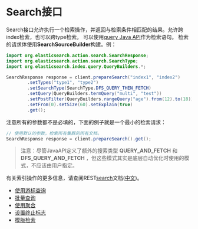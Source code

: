 # Search接口

Search接口允许执行一个检索操作，并返回与检索条件相匹配的结果。允许跨index检索，也可以跨type检索。
可以使用[query Java API](https://www.elastic.co/guide/en/elasticsearch/client/java-api/5.6/java-query-dsl.html)作为检索语句。
检索的请求体使用**SearchSourceBuilder**构建。例：

```java
import org.elasticsearch.action.search.SearchResponse;
import org.elasticsearch.action.search.SearchType;
import org.elasticsearch.index.query.QueryBuilders.*;
```

```java
SearchResponse response = client.prepareSearch("index1", "index2")
        .setTypes("type1", "type2")
        .setSearchType(SearchType.DFS_QUERY_THEN_FETCH)
        .setQuery(QueryBuilders.termQuery("multi", "test"))                 // Query
        .setPostFilter(QueryBuilders.rangeQuery("age").from(12).to(18))     // Filter
        .setFrom(0).setSize(60).setExplain(true)
        .get();
```

注意所有的参数都不是必填的，下面的例子就是一个最小的检索请求：

```java
// 使用默认的参数，检索所有集群的所有文档。
SearchResponse response = client.prepareSearch().get();
```

> 注意：尽管JavaAPI定义了额外的搜索类型 **QUERY_AND_FETCH** 和 **DFS_QUERY_AND_FETCH** ，但这些模式其实是底层自动优化时使用的模式，不应该由用户指定。

有关索引操作的更多信息，请查阅REST[search](https://www.elastic.co/guide/en/elasticsearch/reference/5.6/search.html)文档([中文](https://www.elastic.co/guide/cn/elasticsearch/guide/current/search.html))。

- [使用游标查询](UsingScrollsInJava.md)
- [批量查询](MultiSearchAPI.md)
- [使用聚合](UsingAggregations.md)
- [设置终止标志](TerminateAfter.md)
- [模版检索](SearchTemplate.md)